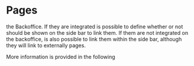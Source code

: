 # Pages

the Backoffice. If they are integrated is possible to define whether or not should be shown on the side bar to link them.
If them are not integrated on the backoffice, is also possible to link them within the side bar, although they will link to externally pages.


More information is provided in the following